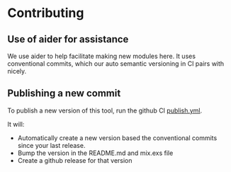 # Contributing

## Use of aider for assistance

We use aider to help facilitate making new modules here. It uses conventional commits, which our auto semantic versioning in CI pairs with nicely.

## Publishing a new commit

To publish a new version of this tool, run the github CI [publish.yml](.github/workflows/publish.yml).

It will:

* Automatically create a new version based the conventional commits since your last release.
* Bump the version in the README.md and mix.exs file
* Create a github release for that version
